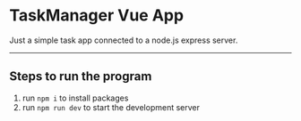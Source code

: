 # TaskManager Vue App

Just a simple task app connected to a node.js express server.

---

## Steps to run the program
1. run `npm i` to install packages
2. run `npm run dev` to start the development server
